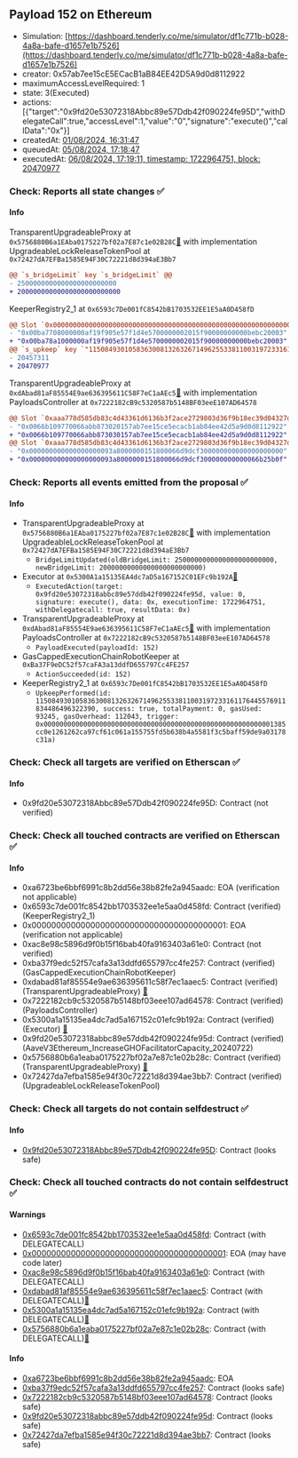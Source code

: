 ## Payload 152 on Ethereum

- Simulation: [https://dashboard.tenderly.co/me/simulator/df1c771b-b028-4a8a-bafe-d1657e1b7526](https://dashboard.tenderly.co/me/simulator/df1c771b-b028-4a8a-bafe-d1657e1b7526)
- creator: 0x57ab7ee15cE5ECacB1aB84EE42D5A9d0d8112922
- maximumAccessLevelRequired: 1
- state: 3(Executed)
- actions: [{"target":"0x9fd20e53072318Abbc89e57Ddb42f090224fe95D","withDelegateCall":true,"accessLevel":1,"value":"0","signature":"execute()","callData":"0x"}]
- createdAt: [01/08/2024, 16:31:47](https://etherscan.io/tx/0xf27fd9e0940136c2a3d61661dc1e1081aeafc4ce4a8be1103d7ad7ea8ce852ab)
- queuedAt: [05/08/2024, 17:18:47](https://etherscan.io/tx/0x7be11d3da059d87efc8f813917a70a29abb6f7d4e144e545880c9a3283d8db83)
- executedAt: [06/08/2024, 17:19:11, timestamp: 1722964751, block: 20470977](https://etherscan.io/tx/0xf767d398b2a0626f6589f1a4bd861e1c672e55a1fc0a226f0e5229c1f44a795f)

### Check: Reports all state changes :white_check_mark:

#### Info


TransparentUpgradeableProxy at `0x5756880B6a1EAba0175227bf02a7E87c1e02B28C`[:ghost:](https://github.com/bgd-labs/aave-address-book "MiscEthereum.GHO_CCIP_TOKEN_POOL") with implementation UpgradeableLockReleaseTokenPool at `0x72427dA7EFBa1585E94F30C72221d8d394aE3Bb7`
```diff
@@ `s_bridgeLimit` key `s_bridgeLimit` @@
- 2500000000000000000000000
+ 20000000000000000000000000
```

KeeperRegistry2_1 at `0x6593c7De001fC8542bB1703532EE1E5aA0D458fD`
```diff
@@ Slot `0x0000000000000000000000000000000000000000000000000000000000000012` @@
- "0x00ba7708000000af19f905e57f1d4e5700000002015f90000000000bebc20003"
+ "0x00ba78a1000000af19f905e57f1d4e5700000002015f90000000000bebc20003"
@@ `s_upkeep` key `"115084930105836300813263267149625533811003197233161176445576911834486496322390".lastPerformedBlockNumber` @@
- 20457311
+ 20470977
```

TransparentUpgradeableProxy at `0xdAbad81aF85554E9ae636395611C58F7eC1aAEc5`[:ghost:](https://github.com/bgd-labs/aave-address-book "GovernanceV3Ethereum.PAYLOADS_CONTROLLER") with implementation PayloadsController at `0x7222182cB9c5320587b5148BF03eeE107AD64578`
```diff
@@ Slot `0xaaa778d585db83c4d43361d6136b3f2ace2729803d36f9b18ec39d04327d5eb4` @@
- "0x0066b109770066abb873020157ab7ee15ce5ecacb1ab84ee42d5a9d0d8112922"
+ "0x0066b109770066abb873030157ab7ee15ce5ecacb1ab84ee42d5a9d0d8112922"
@@ Slot `0xaaa778d585db83c4d43361d6136b3f2ace2729803d36f9b18ec39d04327d5eb5` @@
- "0x000000000000000000093a8000000151800066d9dcf300000000000000000000"
+ "0x000000000000000000093a8000000151800066d9dcf300000000000066b25b0f"
```


### Check: Reports all events emitted from the proposal :white_check_mark:

#### Info

- TransparentUpgradeableProxy at `0x5756880B6a1EAba0175227bf02a7E87c1e02B28C`[:ghost:](https://github.com/bgd-labs/aave-address-book "MiscEthereum.GHO_CCIP_TOKEN_POOL") with implementation UpgradeableLockReleaseTokenPool at `0x72427dA7EFBa1585E94F30C72221d8d394aE3Bb7`
  - `BridgeLimitUpdated(oldBridgeLimit: 2500000000000000000000000, newBridgeLimit: 20000000000000000000000000)`
- Executor at `0x5300A1a15135EA4dc7aD5a167152C01EFc9b192A`[:ghost:](https://github.com/bgd-labs/aave-address-book "AaveV2Ethereum.POOL_ADMIN, AaveV2EthereumAMM.POOL_ADMIN, AaveV3Ethereum.ACL_ADMIN, AaveV3EthereumLido.ACL_ADMIN, GovernanceV3Ethereum.EXECUTOR_LVL_1")
  - `ExecutedAction(target: 0x9fd20e53072318abbc89e57ddb42f090224fe95d, value: 0, signature: execute(), data: 0x, executionTime: 1722964751, withDelegatecall: true, resultData: 0x)`
- TransparentUpgradeableProxy at `0xdAbad81aF85554E9ae636395611C58F7eC1aAEc5`[:ghost:](https://github.com/bgd-labs/aave-address-book "GovernanceV3Ethereum.PAYLOADS_CONTROLLER") with implementation PayloadsController at `0x7222182cB9c5320587b5148BF03eeE107AD64578`
  - `PayloadExecuted(payloadId: 152)`
- GasCappedExecutionChainRobotKeeper at `0xBa37F9eDC52f57caFA3a13ddfD655797Cc4FE257`
  - `ActionSucceeded(id: 152)`
- KeeperRegistry2_1 at `0x6593c7De001fC8542bB1703532EE1E5aA0D458fD`
  - `UpkeepPerformed(id: 115084930105836300813263267149625533811003197233161176445576911834486496322390, success: true, totalPayment: 0, gasUsed: 93245, gasOverhead: 112043, trigger: 0x0000000000000000000000000000000000000000000000000000000001385cc0e1261262ca97cf61c061a155755fd5b638b4a5581f3c5baff59de9a03178c31a)`

### Check: Check all targets are verified on Etherscan :white_check_mark:

#### Info

- 0x9fd20e53072318Abbc89e57Ddb42f090224fe95D: Contract (not verified) 

### Check: Check all touched contracts are verified on Etherscan :white_check_mark:

#### Info

- 0xa6723be6bbf6991c8b2dd56e38b82fe2a945aadc: EOA (verification not applicable)
- 0x6593c7de001fc8542bb1703532ee1e5aa0d458fd: Contract (verified) (KeeperRegistry2_1) 
- 0x0000000000000000000000000000000000000001: EOA (verification not applicable)
- 0xac8e98c5896d9f0b15f16bab40fa9163403a61e0: Contract (not verified) 
- 0xba37f9edc52f57cafa3a13ddfd655797cc4fe257: Contract (verified) (GasCappedExecutionChainRobotKeeper) 
- 0xdabad81af85554e9ae636395611c58f7ec1aaec5: Contract (verified) (TransparentUpgradeableProxy) [:ghost:](https://github.com/bgd-labs/aave-address-book "GovernanceV3Ethereum.PAYLOADS_CONTROLLER")
- 0x7222182cb9c5320587b5148bf03eee107ad64578: Contract (verified) (PayloadsController) 
- 0x5300a1a15135ea4dc7ad5a167152c01efc9b192a: Contract (verified) (Executor) [:ghost:](https://github.com/bgd-labs/aave-address-book "AaveV2Ethereum.POOL_ADMIN, AaveV2EthereumAMM.POOL_ADMIN, AaveV3Ethereum.ACL_ADMIN, AaveV3EthereumLido.ACL_ADMIN, GovernanceV3Ethereum.EXECUTOR_LVL_1")
- 0x9fd20e53072318abbc89e57ddb42f090224fe95d: Contract (verified) (AaveV3Ethereum_IncreaseGHOFacilitatorCapacity_20240722) 
- 0x5756880b6a1eaba0175227bf02a7e87c1e02b28c: Contract (verified) (TransparentUpgradeableProxy) [:ghost:](https://github.com/bgd-labs/aave-address-book "MiscEthereum.GHO_CCIP_TOKEN_POOL")
- 0x72427da7efba1585e94f30c72221d8d394ae3bb7: Contract (verified) (UpgradeableLockReleaseTokenPool) 

### Check: Check all targets do not contain selfdestruct :white_check_mark:

#### Info

- [0x9fd20e53072318Abbc89e57Ddb42f090224fe95D](https://etherscan.io/address/0x9fd20e53072318Abbc89e57Ddb42f090224fe95D): Contract (looks safe)

### Check: Check all touched contracts do not contain selfdestruct :white_check_mark:

#### Warnings

- [0x6593c7de001fc8542bb1703532ee1e5aa0d458fd](https://etherscan.io/address/0x6593c7de001fc8542bb1703532ee1e5aa0d458fd): Contract (with DELEGATECALL)
- [0x0000000000000000000000000000000000000001](https://etherscan.io/address/0x0000000000000000000000000000000000000001): EOA (may have code later)
- [0xac8e98c5896d9f0b15f16bab40fa9163403a61e0](https://etherscan.io/address/0xac8e98c5896d9f0b15f16bab40fa9163403a61e0): Contract (with DELEGATECALL)
- [0xdabad81af85554e9ae636395611c58f7ec1aaec5](https://etherscan.io/address/0xdabad81af85554e9ae636395611c58f7ec1aaec5): Contract (with DELEGATECALL)[:ghost:](https://github.com/bgd-labs/aave-address-book "GovernanceV3Ethereum.PAYLOADS_CONTROLLER")
- [0x5300a1a15135ea4dc7ad5a167152c01efc9b192a](https://etherscan.io/address/0x5300a1a15135ea4dc7ad5a167152c01efc9b192a): Contract (with DELEGATECALL)[:ghost:](https://github.com/bgd-labs/aave-address-book "AaveV2Ethereum.POOL_ADMIN, AaveV2EthereumAMM.POOL_ADMIN, AaveV3Ethereum.ACL_ADMIN, AaveV3EthereumLido.ACL_ADMIN, GovernanceV3Ethereum.EXECUTOR_LVL_1")
- [0x5756880b6a1eaba0175227bf02a7e87c1e02b28c](https://etherscan.io/address/0x5756880b6a1eaba0175227bf02a7e87c1e02b28c): Contract (with DELEGATECALL)[:ghost:](https://github.com/bgd-labs/aave-address-book "MiscEthereum.GHO_CCIP_TOKEN_POOL")

#### Info

- [0xa6723be6bbf6991c8b2dd56e38b82fe2a945aadc](https://etherscan.io/address/0xa6723be6bbf6991c8b2dd56e38b82fe2a945aadc): EOA
- [0xba37f9edc52f57cafa3a13ddfd655797cc4fe257](https://etherscan.io/address/0xba37f9edc52f57cafa3a13ddfd655797cc4fe257): Contract (looks safe)
- [0x7222182cb9c5320587b5148bf03eee107ad64578](https://etherscan.io/address/0x7222182cb9c5320587b5148bf03eee107ad64578): Contract (looks safe)
- [0x9fd20e53072318abbc89e57ddb42f090224fe95d](https://etherscan.io/address/0x9fd20e53072318abbc89e57ddb42f090224fe95d): Contract (looks safe)
- [0x72427da7efba1585e94f30c72221d8d394ae3bb7](https://etherscan.io/address/0x72427da7efba1585e94f30c72221d8d394ae3bb7): Contract (looks safe)

